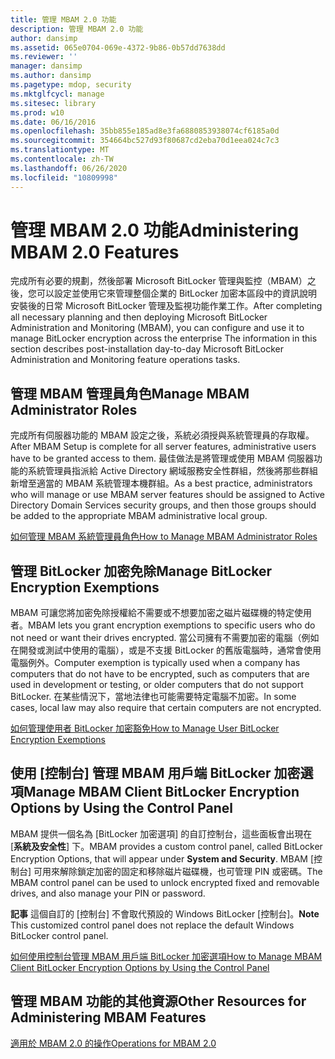 ```yaml
---
title: 管理 MBAM 2.0 功能
description: 管理 MBAM 2.0 功能
author: dansimp
ms.assetid: 065e0704-069e-4372-9b86-0b57dd7638dd
ms.reviewer: ''
manager: dansimp
ms.author: dansimp
ms.pagetype: mdop, security
ms.mktglfcycl: manage
ms.sitesec: library
ms.prod: w10
ms.date: 06/16/2016
ms.openlocfilehash: 35bb855e185ad8e3fa6880853938074cf6185a0d
ms.sourcegitcommit: 354664bc527d93f80687cd2eba70d1eea024c7c3
ms.translationtype: MT
ms.contentlocale: zh-TW
ms.lasthandoff: 06/26/2020
ms.locfileid: "10809998"
---
```

# <span data-ttu-id="9489d-103">管理 MBAM 2.0 功能</span><span class="sxs-lookup"><span data-stu-id="9489d-103">Administering MBAM 2.0 Features</span></span>


<span data-ttu-id="9489d-104">完成所有必要的規劃，然後部署 Microsoft BitLocker 管理與監控（MBAM）之後，您可以設定並使用它來管理整個企業的 BitLocker 加密本區段中的資訊說明安裝後的日常 Microsoft BitLocker 管理及監視功能作業工作。</span><span class="sxs-lookup"><span data-stu-id="9489d-104">After completing all necessary planning and then deploying Microsoft BitLocker Administration and Monitoring (MBAM), you can configure and use it to manage BitLocker encryption across the enterprise The information in this section describes post-installation day-to-day Microsoft BitLocker Administration and Monitoring feature operations tasks.</span></span>

## <span data-ttu-id="9489d-105">管理 MBAM 管理員角色</span><span class="sxs-lookup"><span data-stu-id="9489d-105">Manage MBAM Administrator Roles</span></span>


<span data-ttu-id="9489d-106">完成所有伺服器功能的 MBAM 設定之後，系統必須授與系統管理員的存取權。</span><span class="sxs-lookup"><span data-stu-id="9489d-106">After MBAM Setup is complete for all server features, administrative users have to be granted access to them.</span></span> <span data-ttu-id="9489d-107">最佳做法是將管理或使用 MBAM 伺服器功能的系統管理員指派給 Active Directory 網域服務安全性群組，然後將那些群組新增至適當的 MBAM 系統管理本機群組。</span><span class="sxs-lookup"><span data-stu-id="9489d-107">As a best practice, administrators who will manage or use MBAM server features should be assigned to Active Directory Domain Services security groups, and then those groups should be added to the appropriate MBAM administrative local group.</span></span>

[<span data-ttu-id="9489d-108">如何管理 MBAM 系統管理員角色</span><span class="sxs-lookup"><span data-stu-id="9489d-108">How to Manage MBAM Administrator Roles</span></span>](how-to-manage-mbam-administrator-roles-mbam-2.md)

## <span data-ttu-id="9489d-109">管理 BitLocker 加密免除</span><span class="sxs-lookup"><span data-stu-id="9489d-109">Manage BitLocker Encryption Exemptions</span></span>


<span data-ttu-id="9489d-110">MBAM 可讓您將加密免除授權給不需要或不想要加密之磁片磁碟機的特定使用者。</span><span class="sxs-lookup"><span data-stu-id="9489d-110">MBAM lets you grant encryption exemptions to specific users who do not need or want their drives encrypted.</span></span> <span data-ttu-id="9489d-111">當公司擁有不需要加密的電腦（例如在開發或測試中使用的電腦），或是不支援 BitLocker 的舊版電腦時，通常會使用電腦例外。</span><span class="sxs-lookup"><span data-stu-id="9489d-111">Computer exemption is typically used when a company has computers that do not have to be encrypted, such as computers that are used in development or testing, or older computers that do not support BitLocker.</span></span> <span data-ttu-id="9489d-112">在某些情況下，當地法律也可能需要特定電腦不加密。</span><span class="sxs-lookup"><span data-stu-id="9489d-112">In some cases, local law may also require that certain computers are not encrypted.</span></span>

[<span data-ttu-id="9489d-113">如何管理使用者 BitLocker 加密豁免</span><span class="sxs-lookup"><span data-stu-id="9489d-113">How to Manage User BitLocker Encryption Exemptions</span></span>](how-to-manage-user-bitlocker-encryption-exemptions-mbam-2.md)

## <span data-ttu-id="9489d-114">使用 [控制台] 管理 MBAM 用戶端 BitLocker 加密選項</span><span class="sxs-lookup"><span data-stu-id="9489d-114">Manage MBAM Client BitLocker Encryption Options by Using the Control Panel</span></span>


<span data-ttu-id="9489d-115">MBAM 提供一個名為 [BitLocker 加密選項] 的自訂控制台，這些面板會出現在 [**系統及安全性**] 下。</span><span class="sxs-lookup"><span data-stu-id="9489d-115">MBAM provides a custom control panel, called BitLocker Encryption Options, that will appear under **System and Security**.</span></span> <span data-ttu-id="9489d-116">MBAM [控制台] 可用來解除鎖定加密的固定和移除磁片磁碟機，也可管理 PIN 或密碼。</span><span class="sxs-lookup"><span data-stu-id="9489d-116">The MBAM control panel can be used to unlock encrypted fixed and removable drives, and also manage your PIN or password.</span></span>

<span data-ttu-id="9489d-117">**記事** 這個自訂的 [控制台] 不會取代預設的 Windows BitLocker [控制台]。</span><span class="sxs-lookup"><span data-stu-id="9489d-117">**Note** This customized control panel does not replace the default Windows BitLocker control panel.</span></span>

 

[<span data-ttu-id="9489d-118">如何使用控制台管理 MBAM 用戶端 BitLocker 加密選項</span><span class="sxs-lookup"><span data-stu-id="9489d-118">How to Manage MBAM Client BitLocker Encryption Options by Using the Control Panel</span></span>](how-to-manage-mbam-client-bitlocker-encryption-options-by-using-the-control-panel-mbam-2.md)

## <span data-ttu-id="9489d-119">管理 MBAM 功能的其他資源</span><span class="sxs-lookup"><span data-stu-id="9489d-119">Other Resources for Administering MBAM Features</span></span>


[<span data-ttu-id="9489d-120">適用於 MBAM 2.0 的操作</span><span class="sxs-lookup"><span data-stu-id="9489d-120">Operations for MBAM 2.0</span></span>](operations-for-mbam-20-mbam-2.md)

 

 





